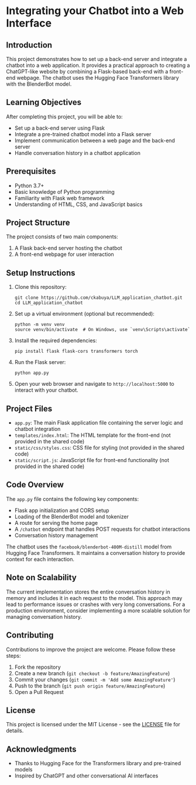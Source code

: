 # Integrating your Chatbot into a Web Interface

## Introduction
This project demonstrates how to set up a back-end server and integrate a chatbot into a web application. It provides a practical approach to creating a ChatGPT-like website by combining a Flask-based back-end with a front-end webpage. The chatbot uses the Hugging Face Transformers library with the BlenderBot model.

## Learning Objectives
After completing this project, you will be able to:
- Set up a back-end server using Flask
- Integrate a pre-trained chatbot model into a Flask server
- Implement communication between a web page and the back-end server
- Handle conversation history in a chatbot application

## Prerequisites
- Python 3.7+
- Basic knowledge of Python programming
- Familiarity with Flask web framework
- Understanding of HTML, CSS, and JavaScript basics

## Project Structure
The project consists of two main components:
1. A Flask back-end server hosting the chatbot
2. A front-end webpage for user interaction

## Setup Instructions
1. Clone this repository:
   ```
   git clone https://github.com/ckabuya/LLM_application_chatbot.git
   cd LLM_application_chatbot
   ```

2. Set up a virtual environment (optional but recommended):
   ```
   python -m venv venv
   source venv/bin/activate  # On Windows, use `venv\Scripts\activate`
   ```

3. Install the required dependencies:
   ```
   pip install flask flask-cors transformers torch
   ```

4. Run the Flask server:
   ```
   python app.py
   ```

5. Open your web browser and navigate to `http://localhost:5000` to interact with your chatbot.

## Project Files
- `app.py`: The main Flask application file containing the server logic and chatbot integration
- `templates/index.html`: The HTML template for the front-end (not provided in the shared code)
- `static/css/styles.css`: CSS file for styling (not provided in the shared code)
- `static/script.js`: JavaScript file for front-end functionality (not provided in the shared code)

## Code Overview
The `app.py` file contains the following key components:

- Flask app initialization and CORS setup
- Loading of the BlenderBot model and tokenizer
- A route for serving the home page
- A `/chatbot` endpoint that handles POST requests for chatbot interactions
- Conversation history management

The chatbot uses the `facebook/blenderbot-400M-distill` model from Hugging Face Transformers. It maintains a conversation history to provide context for each interaction.

## Note on Scalability
The current implementation stores the entire conversation history in memory and includes it in each request to the model. This approach may lead to performance issues or crashes with very long conversations. For a production environment, consider implementing a more scalable solution for managing conversation history.

## Contributing
Contributions to improve the project are welcome. Please follow these steps:
1. Fork the repository
2. Create a new branch (`git checkout -b feature/AmazingFeature`)
3. Commit your changes (`git commit -m 'Add some AmazingFeature'`)
4. Push to the branch (`git push origin feature/AmazingFeature`)
5. Open a Pull Request

## License
This project is licensed under the MIT License - see the [LICENSE](LICENSE) file for details.

## Acknowledgments
- Thanks to Hugging Face for the Transformers library and pre-trained models
- Inspired by ChatGPT and other conversational AI interfaces